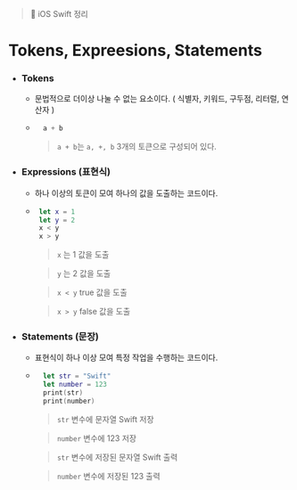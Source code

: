   > 📝 iOS Swift 정리 
  
# Tokens, Expreesions, Statements

- ### Tokens

    - 문법적으로 더이상 나눌 수 없는 요소이다. ( 식별자, 키워드, 구두점, 리터럴, 연산자 )
    
    - ```swift
        a + b
        ```
        
        > `a + b`는 `a, +, b` 3개의 토큰으로 구성되어 있다.

- ### Expressions (표현식)

    - 하나 이상의 토큰이 모여 하나의 값을 도출하는 코드이다.
    
    -  ```swift
        let x = 1
        let y = 2
        x < y
        x > y
        ```
        >  `x` 는 1 값을 도출 
        
        >  `y` 는 2 값을 도출 
        
        >  `x < y` true 값을 도출 
        
        >  `x > y` false 값을 도출

- ### Statements (문장)  

    - 표현식이 하나 이상 모여 특정 작업을 수행하는 코드이다.
    
    - ```swift
        let str = "Swift"
        let number = 123
        print(str)
        print(number)
        ```
        > `str` 변수에 문자열 Swift 저장
        
        > `number` 변수에 123 저장 
        
        > `str` 변수에 저장된 문자열 Swift 출력 
        
        > `number` 변수에 저장된 123 출력
